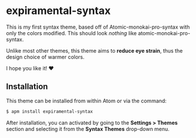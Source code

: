 # expiramental-syntax

This is my first syntax theme, based off of Atomic-monokai-pro-syntax with only the colors modified. This should look *nothing* like atomic-monokai-pro-syntax.

Unlike most other themes, this theme aims to **reduce eye strain**, thus the design choice of warmer colors.

I hope you like it! :heart:

## Installation

This theme can be installed from within Atom or via the command:
```sh
$ apm install expiramental-syntax
```
After installation, you can activated by going to the **Settings > Themes** section and selecting it from the **Syntax Themes** drop-down menu.
